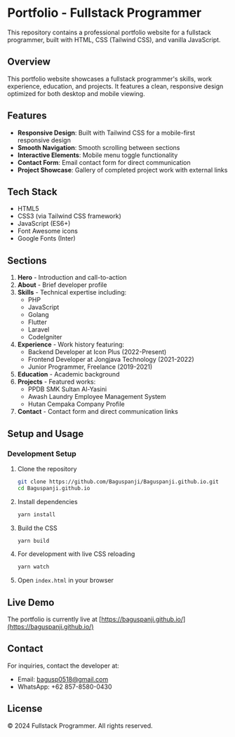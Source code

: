 # Portfolio - Fullstack Programmer

This repository contains a professional portfolio website for a fullstack programmer, built with HTML, CSS (Tailwind CSS), and vanilla JavaScript.

## Overview

This portfolio website showcases a fullstack programmer's skills, work experience, education, and projects. It features a clean, responsive design optimized for both desktop and mobile viewing.

## Features

- **Responsive Design**: Built with Tailwind CSS for a mobile-first responsive design
- **Smooth Navigation**: Smooth scrolling between sections
- **Interactive Elements**: Mobile menu toggle functionality 
- **Contact Form**: Email contact form for direct communication
- **Project Showcase**: Gallery of completed project work with external links

## Tech Stack

- HTML5
- CSS3 (via Tailwind CSS framework)
- JavaScript (ES6+)
- Font Awesome icons
- Google Fonts (Inter)

## Sections

1. **Hero** - Introduction and call-to-action
2. **About** - Brief developer profile 
3. **Skills** - Technical expertise including:
   - PHP
   - JavaScript
   - Golang
   - Flutter
   - Laravel
   - CodeIgniter
4. **Experience** - Work history featuring:
   - Backend Developer at Icon Plus (2022-Present)
   - Frontend Developer at Jongjava Technology (2021-2022)
   - Junior Programmer, Freelance (2019-2021)
5. **Education** - Academic background
6. **Projects** - Featured works:
   - PPDB SMK Sultan Al-Yasini
   - Awash Laundry Employee Management System
   - Hutan Cempaka Company Profile
7. **Contact** - Contact form and direct communication links

## Setup and Usage

### Development Setup

1. Clone the repository
   ```bash
   git clone https://github.com/Baguspanji/Baguspanji.github.io.git
   cd Baguspanji.github.io
   ```

2. Install dependencies
   ```bash
   yarn install
   ```

3. Build the CSS
   ```bash
   yarn build
   ```

4. For development with live CSS reloading
   ```bash
   yarn watch
   ```

5. Open `index.html` in your browser

## Live Demo

The portfolio is currently live at [https://baguspanji.github.io/](https://baguspanji.github.io/)

## Contact

For inquiries, contact the developer at:
- Email: bagusp0518@gmail.com
- WhatsApp: +62 857-8580-0430

## License

© 2024 Fullstack Programmer. All rights reserved.